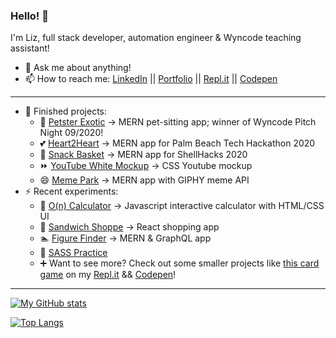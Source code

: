 ### Hello! 👋

I'm Liz, full stack developer, automation engineer & Wyncode teaching assistant!

- 💬 Ask me about anything!
- 📫 How to reach me: [LinkedIn](https://www.linkedin.com/in/eawatkins/) || [Portfolio](https://www.liz-watkins.com) || [Repl.it](https://repl.it/@ewatkins) || [Codepen](https://codepen.io/eaw/)

<hr/>

- 📌 Finished projects:
  - 🐍 [Petster Exotic](https://github.com/wyncode/C38_snakes_on_a_repo) -> MERN pet-sitting app; winner of Wyncode Pitch Night 09/2020!
  - 💕 [Heart2Heart](https://github.com/Cal9233/heart2heart) -> MERN app for Palm Beach Tech Hackathon 2020
  - 🧺 [Snack Basket](https://github.com/e-a-w/snack-basket) -> MERN app for ShellHacks 2020
  - ⏩ [YouTube White Mockup](https://github.com/e-a-w/youtubewhite-mockup) -> CSS Youtube mockup
  - 😄 [Meme Park](https://github.com/e-a-w/Meme-Park) -> MERN app with GIPHY meme API
- ⚡ Recent experiments:
  - 🧮 [O(n) Calculator](https://github.com/e-a-w/algorithm-calculator) -> Javascript interactive calculator with HTML/CSS UI
  - 🥪 [Sandwich Shoppe](https://github.com/e-a-w/sandwich-shoppe) -> React shopping app
  - 🏊 [Figure Finder](https://github.com/e-a-w/figure-finder) -> MERN & GraphQL app
  - 📐 [SASS Practice](https://github.com/e-a-w/sass-scss-practice)
  - ➕ Want to see more? Check out some smaller projects like [this card game](https://repl.it/@ewatkins/cardgame-1) on my [Repl.it](https://repl.it/@ewatkins) && [Codepen](https://codepen.io/eaw/)!

<hr/>

[![My GitHub stats](https://github-readme-stats-git-master.e-a-w.vercel.app/api?username=e-a-w&count_private=true&show_icons=true&theme=vue)](https://github.com/anuraghazra/github-readme-stats)

[![Top Langs](https://github-readme-stats-git-master.e-a-w.vercel.app/api/top-langs/?username=e-a-w&count_private=true&langs_count=10&theme=vue&layout=compact)](https://github.com/anuraghazra/github-readme-stats)
